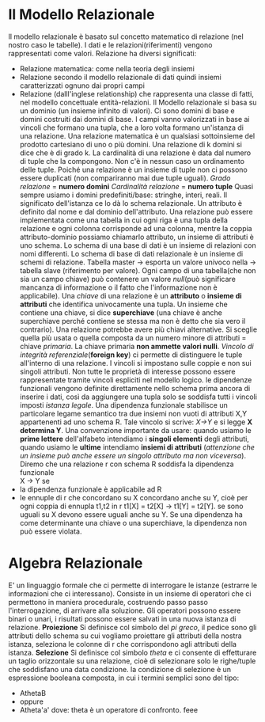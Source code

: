 #  Il Modello Relazionale
Il modello relazionale è basato sul concetto matematico di relazione (nel nostro caso le tabelle). I dati e le relazioni(riferimenti) vengono rappresentati come valori.
Relazione ha diversi significati:
- Relazione matematica: come nella teoria degli insiemi
- Relazione secondo il modello relazionale di dati quindi insiemi caratterizzati ognuno dai propri campi
- Relazione (dalll'inglese relationship) che rappresenta una classe di fatti, nel modello concettuale entità-relazioni.
Il Modello relazionale si basa su un dominio (un insieme infinito di valori). Ci sono domini di base e domini costruiti dai domini di base. I campi vanno valorizzati in base ai vincoli che formano una tupla, che a loro volta formano un'istanza di una relazione. Una relazione matematica è un qualsiasi sottoinsieme del prodotto cartesiano di uno o più domini. Una relazione di k domini si dice che è di grado k. La cardinalità di una relazione è data dal numero di tuple che la compongono. Non c'è in nessun caso un ordinamento delle tuple. Poiché una relazione è un insieme di tuple non ci possono essere duplicati (non compariranno mai due tuple uguali).
*Grado relazione* = **numero domini**
*Cardinalità relazione* = **numero tuple**
Quasi sempre usiamo i domini predefiniti/base: stringhe, interi, reali.
Il significato dell'istanza ce lo dà lo schema relazionale.
Un attributo è definito dal nome e dal dominio dell'attributo. Una relazione può essere implementata come una tabella in cui ogni riga è una tupla della relazione e ogni colonna corrisponde ad una colonna, mentre la coppia attributo-dominio possiamo chiamarlo attributo, un insieme di attributi è uno schema. Lo schema di una base di dati è un insieme di relazioni con nomi differenti. Lo schema di base di dati relazionale è un insieme di schemi di relazione. 
Tabella master -> esporta un valore univoco nella -> tabella slave (riferimento per valore).
Ogni campo di una tabella(che non sia un campo chiave) può contenere un valore *null*(può significare mancanza di informazione o il fatto che l'informazione non è applicabile).
Una *chiave* di una relazione è un **attributo** o **insieme di attributi** che identifica univocamente una tupla. Un insieme che contiene una chiave, si dice **superchiave** (una chiave è anche superchiave perché contiene se stessa ma non è detto che sia vero il contrario).
Una relazione potrebbe avere più chiavi alternative. Si sceglie quella più usata o quella composta da un numero minore di attributi = chiave *primaria*. La chiave primaria **non ammette valori nulli**.
*Vincolo di integrità referenziale*(**foreign key**) ci permette di distinguere le tuple all'interno di una relazione. I vincoli si impostano sulle coppie e non sui singoli attributi. Non tutte le proprietà di interesse possono essere rappresentate tramite vincoli espliciti nel modello logico. le dipendenze funzionali vengono definite direttamente nello schema prima ancora di inserire i dati, così da aggiungere una tupla solo se soddisfa tutti i vincoli imposti  *istanza legale*.
Una dipendenza funzionale stabilisce un particolare legame semantico tra due insiemi non vuoti di attributi X,Y appartenenti ad uno schema R. Tale vincolo si scrive: *X->Y* e si legge **X determina Y**. Una convenzione importante da usare: quando usiamo le **prime lettere** dell'alfabeto intendiamo i **singoli elementi** degli attributi, quando usiamo le **ultime** intendiamo **insiemi di attributi** (*attenzione che un insieme può anche essere un singolo attributo ma non viceversa*).
Diremo che una relazione r con schema R soddisfa la dipendenza funzionale  
X -> Y se
- la dipendenza funzionale è applicabile ad R
- le ennuple di r che concordano su X concordano anche su Y, cioè per ogni coppia di ennupla t1,t2 in r
	 t1[X] = t2[X] -> t1[Y] = t2[Y].
se sono uguali su X devono essere uguali anche su Y.
Se una dipendenza ha come determinante una chiave o una superchiave, la dipendenza non può essere violata.

# Algebra Relazionale
E' un linguaggio formale che ci permette di interrogare le istanze (estrarre le informazioni che ci interessano). Consiste in un insieme di operatori che ci permettono in maniera procedurale, costruendo passo passo l'interrogazione, di arrivare alla soluzione. Gli operatori possono essere binari o unari, i risultati possono essere salvati in una nuova istanza di relazione.
**Proiezione**
Si definisce col simbolo del *pi greco*, il pedice sono gli attributi dello schema su cui vogliamo proiettare gli attributi della nostra istanza, seleziona le colonne di r che corrispondono agli attributi della istanza.
**Selezione**
Si definisce col simbolo *theta* e ci consente di effetturare un taglio orizzontale su una relazione, cioè di selezionare solo le righe/tuple che soddisfano una data condizione. la condizione di selezione è un espressione booleana composta, in cui i termini semplici sono del tipo:
- AthetaB
- oppure
- Atheta'a'
dove:
theta è un operatore di confronto.
feee



